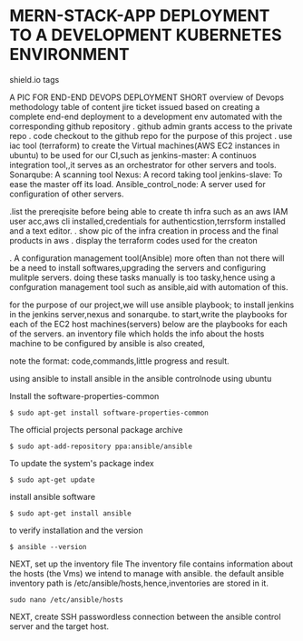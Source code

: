 ﻿# MERN-STACK-APP DEPLOYMENT TO A DEVELOPMENT KUBERNETES ENVIRONMENT
 shield.io tags
 
 A PIC FOR END-END DEVOPS DEPLOYMENT
SHORT overview of Devops methodology
table of content 
jire ticket issued based on creating a complete end-end deployment to a development env
automated with the corresponding github repository
 . github admin grants access to the private repo
 . code checkout to the github repo
   for the purpose of this project
 . use iac tool (terraform) to create the Virtual machines(AWS EC2 instances in ubuntu) to be used for our CI,such as
 jenkins-master: A continuos integration tool,,it serves as an orchestrator for other servers and tools.
 Sonarqube: A scanning tool
 Nexus: A record taking tool
 jenkins-slave: To ease the master off its load.
 Ansible_control_node: A server used for configuration of other servers.
 
  .list the prereqisite before being able to create th infra such as an aws IAM user acc,aws cli installed,credentials for 
 authenticstion,terrsform installed and a text editor.
 . show pic of the infra creation in process and the final products in aws
 . display the terraform codes used for the creaton

 . A configuration management tool(Ansible)
 more often than not there will be a need to install softwares,upgrading the servers and configuring mulitple servers.
 doing these tasks manually is too tasky,hence using a confguration management tool such as ansible,aid with automation of 
 this.
 
for the purpose of our project,we will use ansible playbook;
to install jenkins in the jenkins server,nexus and sonarqube.
to start,write the playbooks for each of the EC2 host machines(servers)
below are the playbooks for each of the servers.
an inventory file which holds the info about the hosts machine to be configured by ansible is also created,

note the format: code,commands,little progress and result.


using ansible
to install ansible in the ansible controlnode using ubuntu

Install the software-properties-common
```
$ sudo apt-get install software-properties-common
```
The official projects personal package archive 
```
$ sudo apt-add-repository ppa:ansible/ansible
```
To update the system's package index
```
$ sudo apt-get update
```
install ansible software
```
$ sudo apt-get install ansible
```
to verify installation and the version
```
$ ansible --version
```


NEXT,
set up the inventory file
The inventory file contains information about the hosts (the Vms) we intend to manage with ansible.
the default ansible inventory path is /etc/ansible/hosts,hence,inventories are stored in it.
```
sudo nano /etc/ansible/hosts
```

NEXT,
create SSH passwordless connection between the ansible control server and the target host.





 
